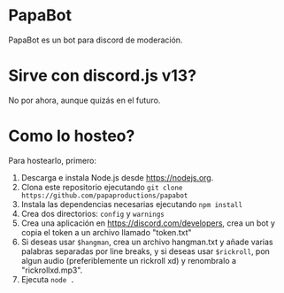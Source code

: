 # PapaBot
PapaBot es un bot para discord de moderación.

# Sirve con discord.js v13?
No por ahora, aunque quizás en el futuro.

# Como lo hosteo?
Para hostearlo, primero:
1. Descarga e instala Node.js desde https://nodejs.org.
2. Clona este repositorio ejecutando `git clone https://github.com/papaproductions/papabot`
3. Instala las dependencias necesarias ejecutando `npm install`
4. Crea dos directorios: `config` y `warnings`
5. Crea una aplicación en https://discord.com/developers, crea un bot y copia el token a un archivo llamado "token.txt"
6. Si deseas usar `$hangman`, crea un archivo hangman.txt y añade varias palabras separadas por line breaks, y si deseas usar `$rickroll`, pon algun audio (preferiblemente un rickroll xd) y renombralo a "rickrollxd.mp3".
7. Ejecuta `node .`
